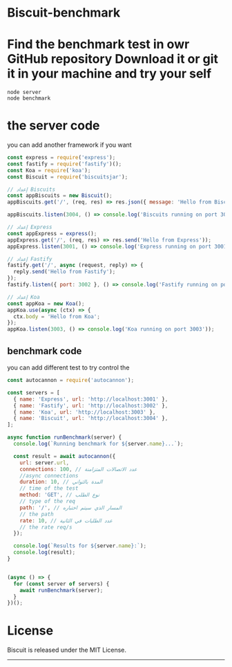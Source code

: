 # Biscuit-benchmark
# Find the benchmark test in owr GitHub repository Download it or git it in your machine and try your self
```
node server
node benchmark
```
# the server code 
you can add another framework if you want 
```javascript
const express = require('express');
const fastify = require('fastify')();
const Koa = require('koa');
const Biscuit = require('biscuitsjar');

// إعداد Biscuits
const appBiscuits = new Biscuit();
appBiscuits.get('/', (req, res) => res.json({ message: 'Hello from Biscuits' }));

appBiscuits.listen(3004, () => console.log('Biscuits running on port 3004'));

// إعداد Express
const appExpress = express();
appExpress.get('/', (req, res) => res.send('Hello from Express'));
appExpress.listen(3001, () => console.log('Express running on port 3001'));

// إعداد Fastify
fastify.get('/', async (request, reply) => {
  reply.send('Hello from Fastify');
});
fastify.listen({ port: 3002 }, () => console.log('Fastify running on port 3002'));

// إعداد Koa
const appKoa = new Koa();
appKoa.use(async (ctx) => {
  ctx.body = 'Hello from Koa';
});
appKoa.listen(3003, () => console.log('Koa running on port 3003'));
```
## benchmark code
you can add different test to try 
control the
```javascript
const autocannon = require('autocannon');

const servers = [
  { name: 'Express', url: 'http://localhost:3001' },
  { name: 'Fastify', url: 'http://localhost:3002' },
  { name: 'Koa', url: 'http://localhost:3003' },
  { name: 'Biscuit', url: 'http://localhost:3004' },
];

async function runBenchmark(server) {
  console.log(`Running benchmark for ${server.name}...`);

  const result = await autocannon({
    url: server.url,
    connections: 100, // عدد الاتصالات المتزامنة
    //async connections 
    duration: 10, // المدة بالثواني
    // time of the test
    method: 'GET', // نوع الطلب
    // type of the req 
    path: '/', // المسار الذي سيتم اختباره
    // the path 
    rate: 10, // عدد الطلبات في الثانية
    // the rate req/s
  });

  console.log(`Results for ${server.name}:`);
  console.log(result);
}


(async () => {
  for (const server of servers) {
    await runBenchmark(server);
  }
})();

```
# License

Biscuit is released under the MIT License.



---
